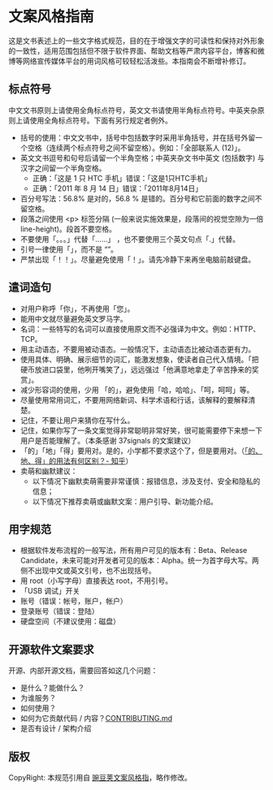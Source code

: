 # 文案风格指南

这是文书表述上的一些文字格式规范，目的在于增强文字的可读性和保持对外形象的一致性，适用范围包括但不限于软件界面、帮助文档等严肃内容平台，博客和微博等网络宣传媒体平台的用词风格可较轻松活泼些。本指南会不断增补修订。

## 标点符号
中文文书原则上请使用全角标点符号，英文文书请使用半角标点符号。中英夹杂原则上请使用全角标点符号。下面有另行规定者例外。

- 括号的使用：中文文书中，括号中包括数字时采用半角括号，并在括号外留一个空格（连续两个标点符号之间不留空格）。例如：「全部联系人 (12)」。
- 英文文书逗号和句号后请留一个半角空格；中英夹杂文书中英文 (包括数字) 与汉字之间留一个半角空格。
	- 正确：「这是 1 只 HTC 手机」错误：「这是1只HTC手机」
	- 正确：「2011 年 8 月 14 日」错误：「2011年8月14日」
- 百分号写法：56.8% 是对的，56.8 % 是错的。百分号和它前面的数字之间不留空格。
- 段落之间使用 &lt;p&gt; 标签分隔 (一般来说实施效果是，段落间的视觉空隙为一倍 line-height)。段首不要空格。
- 不要使用「。。。」代替「……」 ，也不要使用三个英文句点「.」代替。
- 引号一律使用「」，而不是 “”。
- 严禁出现「！！」。尽量避免使用「！」。请先冷静下来再坐电脑前敲键盘。

## 遣词造句
- 对用户称呼「你」，不再使用「您」。
- 能用中文就尽量避免英文罗马字。
- 名词：一些特写的名词可以直接使用原文而不必强译为中文。例如：HTTP、TCP。
- 用主动语态，不要用被动语态。一般情况下，主动语态比被动语态更有力。
- 使用具体、明确、展示细节的词汇，能激发想象，使读者自己代入情境。「把硬币放进口袋里，他咧开嘴笑了」，远远强过「他满意地拿走了辛苦挣来的奖赏」。
- 减少形容词的使用，少用 「的」，避免使用「哈，哈哈」、「呵，呵呵」等。
- 尽量使用常用词汇，不要用网络新词、科学术语和行话，该解释的要解释清楚。
- 记住，不要让用户来猜你在写什么。
- 记住，如果你写了一条文案觉得非常聪明非常好笑，很可能需要停下来想一下用户是否能理解了。（本条感谢 37signals 的文案建议）
- 「的」「地」「得」要用对。是的，小学都不要求这个了，但是要用对。（[「的、地、得」的用法有何区别？- 知乎](https://www.zhihu.com/question/23579160)）
- 卖萌和幽默建议：
	- 以下情况下幽默卖萌需要非常谨慎：报错信息，涉及支付、安全和隐私的信息；
	- 以下情况下推荐卖萌或幽默文案：用户引导、新功能介绍。

## 用字规范
- 根据软件发布流程的一般写法，所有用户可见的版本有：Beta、Release Candidate，未来可能对开发者可见的版本：Alpha。统一为首字母大写。两侧不出现中文或英文引号，也不出现括号。
- 用 root（小写字母）直接表达 root，不用引号。
- 「USB 调试」开关
- 账号（错误：帐号，账户，帐户）
- 登录账号（错误：登陆）
- 硬盘空间（不建议使用：磁盘）

## 开源软件文案**要求**

开源、内部开源文档，需要回答如这几个问题：

- 是什么？能做什么？
- 为谁服务？
- 如何使用？
- 如何为它贡献代码 / 内容？[CONTRIBUTING.md](https://github.com/blog/1184-contributing-guidelines)
- 是否有设计 / 架构介绍



## 版权
CopyRight: 本规范引用自 [豌豆荚文案风格指](https://docs.google.com/document/d/1R8lMCPf6zCD5KEA8ekZ5knK77iw9J-vJ6vEopPemqZM/edit#)，略作修改。


